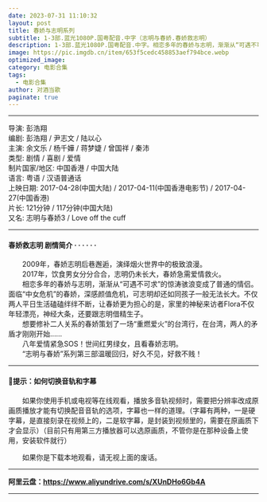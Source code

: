 ```yaml
---
date: 2023-07-31 11:10:32
layout: post
title: 春娇与志明系列
subtitle: 1-3部.蓝光1080P.国粤配音.中字（志明与春娇.春娇救志明）
description: 1-3部.蓝光1080P.国粤配音.中字。相恋多年的春娇与志明，渐渐从“可遇不可求”的惊涛骇浪变成了普通的情侣。面临“中女危机”的春娇，深感颜值危机，可志明却还如同孩子一般无法长大......
image: https://pic.imgdb.cn/item/653f5cedc458853aef794bce.webp
optimized_image: 
category: 电影合集
tags:
  - 电影合集
author: 对酒当歌
paginate: true
---
```


---

导演: 彭浩翔  
编剧: 彭浩翔 / 尹志文 / 陆以心  
主演: 余文乐 / 杨千嬅 / 蒋梦婕 / 曾国祥 / 秦沛  
类型: 剧情 / 喜剧 / 爱情  
制片国家/地区: 中国香港 / 中国大陆  
语言: 粤语 / 汉语普通话  
上映日期: 2017-04-28(中国大陆) / 2017-04-11(中国香港电影节) / 2017-04-27(中国香港)  
片长: 121分钟 / 117分钟(中国大陆)  
又名: 志明与春娇3 / Love off the cuff  

---

#### 春娇救志明 剧情简介 · · · · · ·

　　2009年，春娇志明后巷邂逅，演绎烟火世界中的极致浪漫。  
　　2017年，饮食男女分分合合，志明仍未长大，春娇急需爱情救火。  
　　相恋多年的春娇与志明，渐渐从“可遇不可求”的惊涛骇浪变成了普通的情侣。面临“中女危机”的春娇，深感颜值危机，可志明却还如同孩子一般无法长大。不仅两人平日生活磕磕绊绊不断，让春娇更为担心的是，家里的神秘来访者Flora不仅年轻漂亮，神经大条，还要跟志明借精生子。  
　　想要修补二人关系的春娇策划了一场“重燃爱火”的台湾行，在台湾，两人的矛盾才刚刚开始……  
　　八年爱情紧急SOS！世间红男绿女，且看春娇志明。  
　　“志明与春娇”系列第三部温暖回归，好久不见，好救不贱！

---

#### 🔔提示：如何切换音轨和字幕

　　如果你使用手机或电视等在线观看，播放多音轨视频时，需要把分辨率改成原画质播放才能有切换配音音轨的选项，字幕也一样的道理。（字幕有两种，一是硬字幕，是直接刻录在视频上的，二是软字幕，是封装到视频里的，需要在原画质下才会显示）（目前只有用第三方播放器可以选原画质，不管你是在那种设备上使用，安装软件就行）

　　如果你是下载本地观看，请无视上面的废话。

---

**阿里云盘：<https://www.aliyundrive.com/s/XUnDHo6Gb4A>**

---
